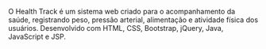 O Health Track é um sistema web criado para o acompanhamento da saúde, registrando peso, pressão arterial, alimentação e atividade física dos usuários. 
Desenvolvido com HTML, CSS, Bootstrap, jQuery, Java, JavaScript e JSP. 
